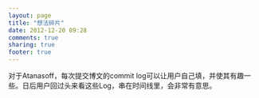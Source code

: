 ```yaml
---
layout: page
title: "想法碎片"
date: 2012-12-20 09:28
comments: true
sharing: true
footer: true
---
```


对于Atanasoff，每次提交博文的commit log可以让用户自己填，并使其有趣一些。日后用户回过头来看这些Log，串在时间线里，会非常有意思。
